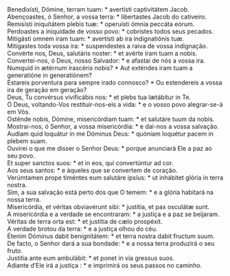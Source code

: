 <div class="dropcap text-justify">Benedixísti, Dómine, terram tuam: * avertísti captivitátem Jacob.</div>
<div class="dropcap text-justify">Abençoastes, ó Senhor, a vossa terra: * libertastes Jacob do cativeiro.</div>
<div class="text-justify">Remisísti iniquitátem plebis tuæ: * operuísti ómnia peccáta eórum.</div>
<div class="text-justify">Perdoastes a iniquidade de vosso povo: * cobristes todos seus pecados.</div>
<div class="text-justify">Mitigásti omnem iram tuam: * avertísti ab ira indignatiónis tuæ.</div>
<div class="text-justify">Mitigastes toda vossa ira: * suspendestes a raiva de vossa indignação.</div>
<div class="text-justify">Convérte nos, Deus, salutáris noster: * et avérte iram tuam a nobis.</div>
<div class="text-justify">Convertei-nos, ó Deus, nosso Salvador: * e afastai de nós a vossa ira.</div>
<div class="text-justify">Numquid in ætérnum irascéris nobis? * Aut exténdes iram tuam a generatióne in generatiónem?</div>
<div class="text-justify">Estareis porventura para sempre irado connosco? * Ou estendereis a vossa ira de geração em geração?</div>
<div class="text-justify">Deus, Tu convérsus vivificábis nos: * et plebs tua lætábitur in Te.</div>
<div class="text-justify">Ó Deus, voltando-Vos restituir-nos-eis a vida: * e o vosso povo alegrar-se-á em Vós.</div>
<div class="text-justify">Osténde nobis, Dómine, misericórdiam tuam: * et salutáre tuum da nobis.</div>
<div class="text-justify">Mostrai-nos, ó Senhor, a vossa misericórdia: * e dai-nos a vossa salvação.</div>
<div class="text-justify">Audiam quid loquátur in me Dóminus Deus: * quóniam loquétur pacem in plebem suam.</div>
<div class="text-justify">Ouvirei o que me disser o Senhor Deus: * porque anunciará Ele a paz ao seu povo.</div>
<div class="text-justify">Et super sanctos suos: * et in eos, qui convertúntur ad cor.</div>
<div class="text-justify">Aos seus santos: * e àqueles que se convertem de coração.</div>
<div class="text-justify">Verúmtamen prope timéntes eum salutáre ipsíus: * ut inhábitet glória in terra nostra.</div>
<div class="text-justify">Sim, a sua salvação está perto dos que O temem: * e a glória habitará na nossa terra.</div>
<div class="text-justify">Misericórdia, et véritas obviavérunt sibi: * justítia, et pax osculátæ sunt.</div>
<div class="text-justify">A misericórdia e a verdade se encontraram: * a justiça e a paz se beijaram.</div>
<div class="text-justify">Véritas de terra orta est: * et justítia de cælo prospéxit.</div>
<div class="text-justify">A verdade brotou da terra: * e a justiça olhou do céu.</div>
<div class="text-justify">Étenim Dóminus dabit benignitátem: * et terra nostra dabit fructum suum.</div>
<div class="text-justify">De facto, o Senhor dará a sua bondade: * e a nossa terra produzirá o seu fruto.</div>
<div class="text-justify">Justítia ante eum ambulábit: * et ponet in via gressus suos.</div>
<div class="text-justify">Adiante d’Ele irá a justiça : * e imprimirá os seus passos no caminho.</div>
